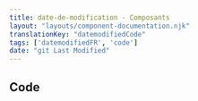 ```yaml
---
title: date-de-modification - Composants
layout: "layouts/component-documentation.njk"
translationKey: "datemodifiedCode"
tags: ['datemodifiedFR', 'code']
date: "git Last Modified"
---
```


## Code